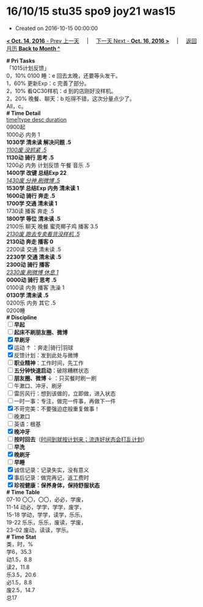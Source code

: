 # 16/10/15 stu35 spo9 joy21 was15

- Created on 2016-10-15 00:00:00

[**< Oct. 14, 2016** - Prev 上一天](_archived/lifelogs/2016/10/d14.md) &nbsp; &nbsp; | &nbsp; &nbsp; [下一天 Next - **Oct. 16, 2016 >**](_archived/lifelogs/2016/10/d16.md) &nbsp; &nbsp; |  &nbsp; &nbsp; [返回月历 **Back to Month ^**](_archived/lifelogs/2016/10/index.md)
<br/><div><b># Pri Tasks</b></div><div>「1015计划反馈」</div><div><div>0，10% 0100 睡：e 回去太晚，还要等头发干。</div><div><div>1，60% 更新Exp：c 完善了部分。</div><div>2，10% 看QC30样机：d 到的店刚好没样机。</div><div>2，20% 晚餐、聊天：b 吃得不错，这次分量点少了。</div><div>All，c。</div><div><b># Time Detail</b></div><div><u>time|type desc duration</u></div><div>0900起</div><div>1000必 内务 1</div><div><b>1030学 清未读 解决问题 .5</b></div><div><u><i>1100废 没抓紧 .5</i></u></div><div><b>1130动 骑行 思考 .5</b></div><div>1200必 内务 计划反馈 午餐 音乐 .5</div><div><b>1400学 改键 总结Exp 2</b><b>2</b></div><div><u><i>1430废 分神 刷微博 .5</i></u></div><div><b>1530学 总结Exp 内务 清未读 1</b></div><div><b>1600动 骑行 奔走 .5</b></div><div><b>1700学 交通 清未读 1</b></div><div>1730读 播客 奔走 .5</div><div><b>1800学 等位 清未读 .5</b></div><div>2100乐 聊天 晚餐 蜜壳椰子鸡 播客 3.5</div><div><u><i>2130废 跑去专卖看货没样机 .5</i></u></div><div><b>2130动 奔走 播客 0</b></div><div>2200读 交通 清未读 .5</div><div><b>2230学 交通 清未读 .5</b></div><div><b>230</b><b>0动 骑行 播客</b></div><div><u><i>2330废 刷微博 休息 1</i></u></div><div><b>0000动 骑行 思考 .5</b></div><div>0100读 内务 播客 洗澡 1</div><div><b>0130学 清未读 .5</b></div><div>0200乐 内务 其它 .5</div><div>0200睡</div><div><b># Discipline</b></div><div><b><input type="checkbox"/></b><b>早起</b></div><div><input type="checkbox"/><b>起床不刷</b><b>朋友圈、微博</b></div><div><input checked="true" type="checkbox"/><b>早刷牙</b></div><div><input checked="true" type="checkbox"/>运动 ↑ ：奔走|骑行|羽球</div><div><input checked="true" type="checkbox"/>反馈计划：发到此处与微博</div><div><input type="checkbox"/><b>职业精神</b>：工作时间，先工作</div><div><input type="checkbox"/><b>五分钟快速启动</b>：破除糟糕状态</div><div><input type="checkbox"/><b>朋友圈、微博</b> ↓ ：只买餐时刷一刷</div><div><input type="checkbox"/>午漱口、冲牙、刷牙</div><div><input type="checkbox"/>雷厉风行：想到该做的，立即做，进入状态</div><div><input type="checkbox"/>一时一事：专注，做完一件事，再做下一件</div><div><input checked="true" type="checkbox"/>不苛完美：不要强迫症般重复做事！</div><div><input type="checkbox"/>晚漱口</div><div><input type="checkbox"/>英语：根基</div><div><b><input checked="true" type="checkbox"/></b><b>晚冲牙</b></div><div><u><input type="checkbox"/></u><b>按时回去</b>（<u>时间到就按计划来；流连好状态会打乱计划</u>）</div><div><input type="checkbox"/><b>早洗</b></div><div><b><input checked="true" type="checkbox"/></b><b>晚刷牙</b></div><div><input type="checkbox"/><b>早睡</b></div><div><input checked="true" type="checkbox"/>诚信记录：记录失实，没有意义</div><div><input checked="true" type="checkbox"/>事后记录：做完再记，返工费时</div><div><b><input checked="true" type="checkbox"/></b><b>珍视健康：保养身体，保持舒服状态</b></div><div><b># Time Table</b></div><div>07-10 〇〇，〇〇，必必，学废，</div><div>11-14 动必，学学，学学，废学，</div><div>15-18 学动，学学，读学，乐乐，</div><div>19-22 乐乐，乐乐，废读，学废，</div><div>23-02 废动，读读，学乐。</div><div><b># Time Stat</b></div><div>类，时，%</div><div>学6，35.3</div><div>动1.5，8.8</div><div>读2，11.8</div><div>乐3.5，20.6</div><div>必1.5，8.8</div><div>废2.5，14.7</div><div>总17</div>
